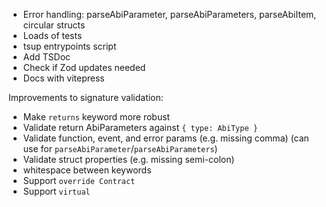 - Error handling: parseAbiParameter, parseAbiParameters, parseAbiItem, circular structs
- Loads of tests
- tsup entrypoints script
- Add TSDoc
- Check if Zod updates needed
- Docs with vitepress

Improvements to signature validation:

- Make `returns` keyword more robust
- Validate return AbiParameters against `{ type: AbiType }`
- Validate function, event, and error params (e.g. missing comma) (can use for `parseAbiParameter`/`parseAbiParameters`)
- Validate struct properties (e.g. missing semi-colon)
- whitespace between keywords
- Support `override Contract`
- Support `virtual`
